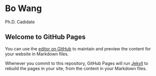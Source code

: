 # Bo Wang

Ph.D. Cadidate




## Welcome to GitHub Pages

You can use the [editor on GitHub](https://github.com/bowang8951/bowang.github.io/edit/gh-pages/index.md) to maintain and preview the content for your website in Markdown files.

Whenever you commit to this repository, GitHub Pages will run [Jekyll](https://jekyllrb.com/) to rebuild the pages in your site, from the content in your Markdown files.

